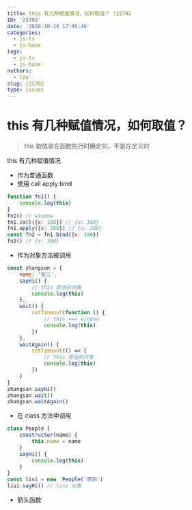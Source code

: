```yaml
---
title: this 有几种赋值情况，如何取值？ !25702
ID: '25702'
date: '2020-10-10 17:40:46'
categories:
  - js-ts
  - js-base
tags:
  - js-ts
  - js-base
authors:
  - lzw
slug: /25702
type: issues
---
```


# this 有几种赋值情况，如何取值？

> this 取值是在函数执行时确定的，不是在定义时

this 有几种赋值情况

- 作为普通函数
- 使用 call apply bind

``` js 
function fn1() {
    console.log(this)
}
fn1() // window
fn1.call({x: 100}) // {x: 100}
fn1.apply({x: 200}) // {x: 200}
const fn2 = fn1.bind({x: 300})
fn2() // {x: 300}
```

- 作为对象方法被调用

``` js 
const zhangsan = {
    name: '张三',
    sayHi() {
        // this 即当前对象
        console.log(this)
    },
    wait() {
        setTimeout(function () {
            // this === window
            console.log(this)
        })
    },
    waitAgain() {
        setTimeout(() => {
            // this 即当前对象
            console.log(this)
        })
    }
}
zhangsan.sayHi()
zhangsan.wait()
zhangsan.waitAgain()
```

- 在 class 方法中调用

``` js 
class People {
    constructor(name) {
        this.name = name
    }
    sayHi() {
        console.log(this)
    }
}
const lisi = new  People('李四')
lisi.sayHi() // lisi 对象
```

- 箭头函数
 
 
 
 
 
 
 
 
 
 
 
 
 
 
 
 
 
 
 
 
 
 
 
 
 
